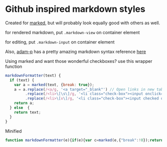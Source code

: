 # Github inspired markdown styles

Created for [marked](https://github.com/chjj/marked), but will probably look equally good with others as well.

for rendered markdown, put `.markdown-view` on container element

for editing, put `.markdown-input` on container element

Also, [adam-p](https://github.com/adam-p) has a pretty amazing markdown syntax reference [here](https://github.com/adam-p/markdown-here/wiki/Markdown-Cheatsheet#code)

Using marked and want those wonderful checkboxes? use this wrapper function

```javascript
markdownFormatter(text) {
  if (text) {
    var a = marked(text, {break: true});
    a = a.replace(/<a/g, '<a target="_blank"') // Open links in new tab
         .replace(/<li>\[\s\]/g, '<li class="check-box"><input onclick="return false" type="checkbox">')
         .replace(/<li>\[x\]/g, '<li class="check-box"><input checked onclick="return false" type="checkbox">');
    return a;
  } else  {
    return text;
  }
}
```
Minified
```javascript
function markdownFormatter(e){if(e){var c=marked(e,{"break":!0});return c=c.replace(/<a/g,'<a target="_blank"').replace(/<li>\[\s\]/g,'<li class="check-box"><input onclick="return false" type="checkbox">').replace(/<li>\[x\]/g,'<li class="check-box"><input checked onclick="return false" type="checkbox">')}return e}
```
